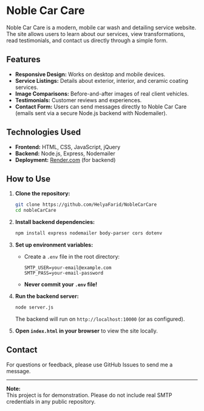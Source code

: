 # Noble Car Care

Noble Car Care is a modern, mobile car wash and detailing service website. The site allows users to learn about our services, view transformations, read testimonials, and contact us directly through a simple form.

## Features

- **Responsive Design:** Works on desktop and mobile devices.
- **Service Listings:** Details about exterior, interior, and ceramic coating services.
- **Image Comparisons:** Before-and-after images of real client vehicles.
- **Testimonials:** Customer reviews and experiences.
- **Contact Form:** Users can send messages directly to Noble Car Care (emails sent via a secure Node.js backend with Nodemailer).

## Technologies Used

- **Frontend:** HTML, CSS, JavaScript, jQuery
- **Backend:** Node.js, Express, Nodemailer
- **Deployment:** [Render.com](https://render.com) (for backend)

## How to Use

1. **Clone the repository:**
   ```bash
   git clone https://github.com/HelyaFarid/NobleCarCare
   cd nobleCarCare
   ```

2. **Install backend dependencies:**
   ```bash
   npm install express nodemailer body-parser cors dotenv
   ```

3. **Set up environment variables:**
   - Create a `.env` file in the root directory:
     ```
     SMTP_USER=your-email@example.com
     SMTP_PASS=your-email-password
     ```
   - **Never commit your `.env` file!**

4. **Run the backend server:**
   ```bash
   node server.js
   ```
   The backend will run on `http://localhost:10000` (or as configured).

5. **Open `index.html` in your browser** to view the site locally.

## Contact

For questions or feedback, please use GitHub Issues to send me a message.

---

**Note:**  
This project is for demonstration. Please do not include real SMTP credentials in any public repository.
